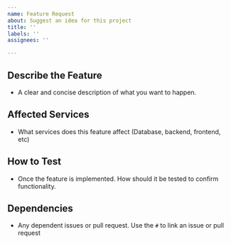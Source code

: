 ```yaml
---
name: Feature Request
about: Suggest an idea for this project
title: ''
labels: ''
assignees: ''

---
```


## **Describe the Feature**
- A clear and concise description of what you want to happen.

## **Affected Services**
- What services does this feature affect (Database, backend, frontend, etc)

## **How to Test**
- Once the feature is implemented. How should it be tested to confirm functionality.

## **Dependencies**
- Any dependent issues or pull request. Use the `#` to link an issue or pull request
